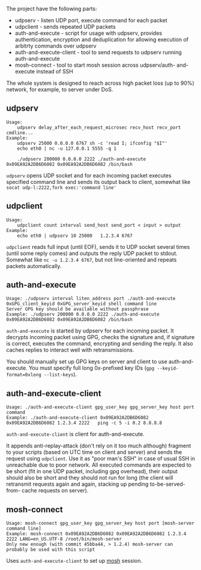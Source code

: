 The project have the following parts:

* udpserv - listen UDP port, execute command for each packet
* udpclient - sends repeated UDP packets
* auth-and-execute - script for usage with udpserv, provides 
authentication, encryption and deduplication for allowing 
execution of arbitrty commands over udpserv
* auth-and-execute-client - tool to send requests to udpserv 
running auth-and-execute
* mosh-connect - tool to start mosh session across udpserv/auth-
and-execute instead of SSH

The whole system is designed to reach across high packet loss (up 
to 90%) network, for example, to server under DoS.


udpserv
---
```
Usage:
	udpserv delay_after_each_request_microsec recv_host recv_port cmdline...
Example:
	udpserv 25000 0.0.0.0 6767 sh -c 'read I; ifconfig "$I"' 
	echo eth0 | nc -u 127.0.0.1 5555 -q 1

	./udpserv 200000 0.0.0.0 2222 ./auth-and-execute 0x09EA92A2DB6D6082 0x09EA92A2DB6D6082 /bin/bash

```

`udpserv` opens UDP socket and for each incoming packet executes 
specified command line and sends its output back to client, 
somewhat like `socat udp-l:2222,fork exec:'command line'`


udpclient
---
```
Usage:
	udpclient count interval send_host send_port < input > output
Example:
	echo eth0 | udpserv 10 25000   1.2.3.4 6767 

```
`udpclient` reads full input (until EOF), sends it to UDP socket 
several times (until some reply comes) and outputs the reply UDP 
packet to stdout. Somewhat like `nc -u 1.2.3.4 6767`, but not 
line-oriented and repeats packets automatically. 


auth-and-execute
---
```
Usage: ./udpserv interval liten_address port ./auth-and-execute 0xGPG_client_keyid 0xGPG_server_keyid shell command line
Server GPG key should be available without passphrase
Example: ./udpserv 200000 0.0.0.0 2222 ./auth-and-execute 0x09EA92A2DB6D6082 0x09EA92A2DB6D6082 /bin/bash
```
`auth-and-execute` is started by udpserv for each incoming packet. 
It decrypts incoming packet using GPG, checks the signature and, 
if signature is correct, executes the command, encrypting and 
sending the reply. It also caches replies to interact well with 
retransmissions.

You should manually set up GPG keys on server and client to use 
auth-and-execute. You must specify full long 0x-prefixed key IDs 
(`gpg --keyid-format=0xlong --list-keys`).

auth-and-execute-client
---
```
Usage: ./auth-and-execute-client gpg_user_key gpg_server_key host port     command
Example: ./auth-and-execute-client 0x09EA92A2DB6D6082 0x09EA92A2DB6D6082 1.2.3.4 2222   ping -c 5 -i 0.2 8.8.8.8
```
`auth-and-execute-client` is client for auth-and-execute.

It appends anti-replay-attack (don't rely on it too much although) 
fragment to your scripts (based on UTC time on client and server) 
and sends the request using `udpclient`. Use it as "poor man's 
SSH" in case of usual SSH in unreachable due to poor network. 
All executed commands are expected to be short (fit in one UDP 
packet, including gpg overhead), their output should also be short 
and they should not run for long (the client will retransmit 
requests again and again, stacking up pending to-be-served-from-
cache requests on server).


mosh-connect
---
```
Usage: mosh-connect gpg_user_key gpg_server_key host port [mosh-server command line]
Example: mosh-connect 0x09EA92A2DB6D6082 0x09EA92A2DB6D6082 1.2.3.4 2222 LANG=en_US.UTF-8 /root/bin/mosh-server
Only new enough (with commit 45bba44, > 1.2.4) mosh-server can probably be used with this script
```

Uses `auth-and-execute-client` to set up [mosh](https://github.com/keithw/mosh) session.
